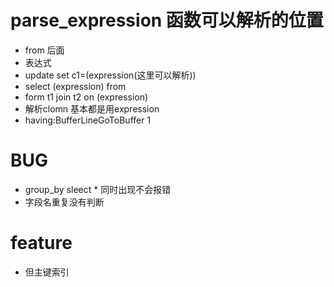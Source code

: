 # parse_expression 函数可以解析的位置
- from 后面
- 表达式
- update set c1=(expression(这里可以解析))
- select (expression) from
- form t1 join t2 on (expression)
- 解析clomn 基本都是用expression
- having:BufferLineGoToBuffer 1



# BUG
- group_by sleect * 同时出现不会报错
- 字段名重复没有判断
# feature
- 但主键索引
